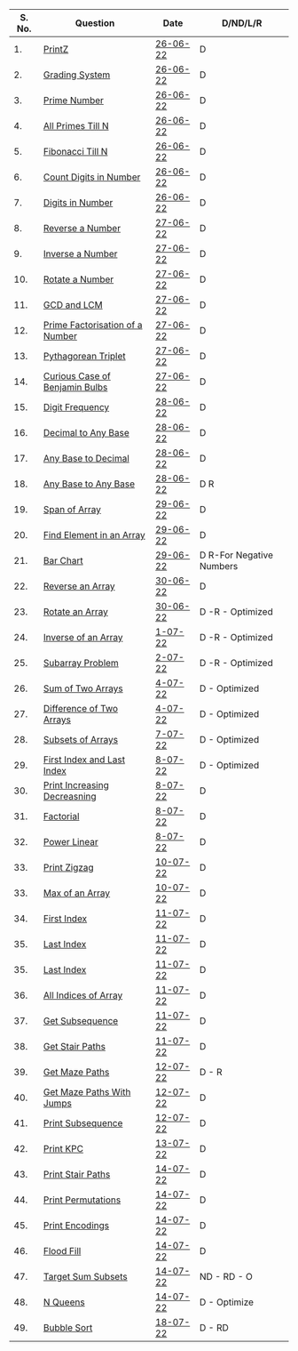 |S. No. | Question      | Date | D/ND/L/R |
| -----------| ----------- | ----------- | ----------- |
|1.| [PrintZ](https://nados.io/question/print-z)      | [26-06-22](https://github.com/satanpr/PepCodingDSA/blob/main/printZ.java)       | D |
|2.| [Grading System](https://nados.io/question/grading-system?zen=true)| [26-06-22](https://github.com/satanpr/PepCodingDSA/blob/main/GradingSystem.java)       | D |
|3.| [Prime Number](https://nados.io/question/is-a-number-prime?zen=true)| [26-06-22](https://github.com/satanpr/PepCodingDSA/blob/main/PrimeNumber.java)       | D |
|4.| [All Primes Till N](https://nados.io/question/print-all-primes-till-n?zen=true)| [26-06-22](https://github.com/satanpr/PepCodingDSA/blob/main/AllPrimesTillN.java)       | D |
|5.| [Fibonacci Till N](https://nados.io/question/print-fibonacci-numbers-till-n?zen=true)| [26-06-22](https://github.com/satanpr/PepCodingDSA/blob/main/FibonacciTillN.java)       | D |
|6.| [Count Digits in Number](https://nados.io/question/count-digits-in-a-number?zen=true)| [26-06-22](https://github.com/satanpr/PepCodingDSA/blob/main/CountDigitsInNumber.java)       | D |
|7.| [Digits in Number](https://nados.io/question/digits-of-a-number?zen=true)| [26-06-22](https://github.com/satanpr/PepCodingDSA/blob/main/DigitsInNumber.java)       | D |
|8.| [Reverse a Number](https://nados.io/question/reverse-a-number?zen=true)| [27-06-22](https://github.com/satanpr/PepCodingDSA/blob/main/ReverseNumber.java)       | D |
|9.| [Inverse a Number](https://nados.io/question/inverse-of-a-number?zen=true)      | [27-06-22](https://github.com/satanpr/PepCodingDSA/blob/main/InverseNumber.java)       | D |
|10.| [Rotate a Number](https://nados.io/question/rotate-a-number?zen=true)      | [27-06-22](https://github.com/satanpr/PepCodingDSA/blob/main/RotateANumber.java)       | D |
|11.| [GCD and LCM](https://nados.io/question/gcd-and-lcm?zen=true)      | [27-06-22](https://github.com/satanpr/PepCodingDSA/blob/main/GCDLCM.java)       | D |
|12.| [Prime Factorisation of a Number](https://nados.io/question/prime-factorisation-of-a-number?zen=true)      | [27-06-22](https://github.com/satanpr/PepCodingDSA/blob/main/PrimeFactorisation.java)       | D |
|13.| [Pythagorean Triplet](https://nados.io/question/pythagorean-triplet?zen=true)      | [27-06-22](https://github.com/satanpr/PepCodingDSA/blob/main/PythagoreanTriplet.java)       | D |
|14.| [Curious Case of Benjamin Bulbs](https://nados.io/question/the-curious-case-of-benjamin-bulbs?zen=true)      | [27-06-22](https://github.com/satanpr/PepCodingDSA/blob/main/BenjaminBulbs.java)       | D |
|15.| [Digit Frequency](https://nados.io/question/digit-frequency?zen=true)      | [28-06-22](https://github.com/satanpr/PepCodingDSA/blob/main/DigitFrequency.java)       | D |
|16.| [Decimal to Any Base](https://nados.io/question/decimal-to-any-base?zen=true)      | [28-06-22](https://github.com/satanpr/PepCodingDSA/blob/main/DecimalToAnyBase.java)       | D |
|17.| [Any Base to Decimal](https://nados.io/question/any-base-to-decimal?zen=true)      | [28-06-22](https://github.com/satanpr/PepCodingDSA/blob/main/AnyBaseToDecimal.java)       | D |
|18.| [Any Base to Any Base](https://nados.io/question/any-base-to-any-base?zen=true)      | [28-06-22](https://github.com/satanpr/PepCodingDSA/blob/main/AnyBaseToAnyBase.java)       | D R|
|19.| [Span of Array](https://nados.io/question/span-of-array?zen=true)      | [29-06-22](https://github.com/satanpr/PepCodingDSA/blob/main/SpanOfArray.java)       | D |
|20.| [Find Element in an Array](https://nados.io/question/find-element-in-an-array?zen=true)      | [29-06-22](https://github.com/satanpr/PepCodingDSA/blob/main/FindElementInAnArray.java)       | D |
|21.| [Bar Chart](https://nados.io/question/bar-chart?zen=true)      | [29-06-22](https://github.com/satanpr/PepCodingDSA/blob/main/BarChart.java)       | D R-For Negative Numbers|
|22.| [Reverse an Array](https://nados.io/question/reverse-an-array?zen=true)      | [30-06-22](https://github.com/satanpr/PepCodingDSA/blob/main/ReverseArray.java)       | D |
|23.| [Rotate an Array](https://nados.io/question/rotate-an-array?zen=true)      | [30-06-22](https://github.com/satanpr/PepCodingDSA/blob/main/RotateAnArray.java)       | D -R - Optimized|
|24.| [Inverse of an Array](https://nados.io/question/inverse-of-an-array?zen=true)      | [1-07-22](https://github.com/satanpr/PepCodingDSA/blob/main/ReverseArray.java)       | D -R - Optimized|
|25.| [Subarray Problem](https://nados.io/question/subarray-problem?zen=true)      | [2-07-22](https://github.com/satanpr/PepCodingDSA/blob/main/SubArrayProblem.java)       | D -R - Optimized|
|26.| [Sum of Two Arrays](https://nados.io/question/sum-of-two-arrays?zen=true)      | [4-07-22](https://github.com/satanpr/PepCodingDSA/blob/main/SumOfTwoArrays.java)       | D  - Optimized|
|27.| [Difference of Two Arrays](https://nados.io/question/difference-of-two-arrays?zen=true)      | [4-07-22](https://github.com/satanpr/PepCodingDSA/blob/main/DifferenceOfTwoArrays.java)       | D  - Optimized|
|28.| [Subsets of Arrays](https://nados.io/question/subsets-of-array?zen=true)      | [7-07-22](https://github.com/satanpr/PepCodingDSA/blob/main/SubsetsOfArray.java)       | D  - Optimized|
|29.| [First Index and Last Index](https://nados.io/question/first-index-and-last-index?zen=true)      | [8-07-22](https://github.com/satanpr/PepCodingDSA/blob/main/FirstIndexAndLastIndex.java)       | D  - Optimized|
|30.| [Print Increasing Decreasning](https://nados.io/question/print-increasing-decreasing?zen=true)      | [8-07-22](https://github.com/satanpr/PepCodingDSA/blob/main/PrintIncreasingDecreasing.java)       | D |
|31.| [Factorial](https://nados.io/question/factorial?zen=true)      | [8-07-22](https://github.com/satanpr/PepCodingDSA/blob/main/Factorial.java)       | D |
|32.| [Power Linear](https://nados.io/question/power-linear?zen=true)      | [8-07-22](https://github.com/satanpr/PepCodingDSA/blob/main/PowerLinear.java)       | D |
|33.| [Print Zigzag](https://nados.io/question/print-zigzag?zen=true)      | [10-07-22](https://github.com/satanpr/PepCodingDSA/blob/main/PrintZigZaG.java)       | D |
|33.| [Max of an Array](https://nados.io/question/max-of-an-array?zen=true)      | [10-07-22](https://github.com/satanpr/PepCodingDSA/blob/main/MaxOfAnArray.java)       | D |
|34.| [First Index](https://nados.io/question/first-index?zen=true)      | [11-07-22](https://github.com/satanpr/PepCodingDSA/blob/main/FirstIndex.java)       | D |
|35.| [Last Index](https://nados.io/question/last-index?zen=true)      | [11-07-22](https://github.com/satanpr/PepCodingDSA/blob/main/LastIndex.java)       | D |
|35.| [Last Index](https://nados.io/question/last-index?zen=true)      | [11-07-22](https://github.com/satanpr/PepCodingDSA/blob/main/LastIndex.java)       | D |
|36.| [All Indices of Array](https://nados.io/question/all-indices-of-array?zen=true)      | [11-07-22](https://github.com/satanpr/PepCodingDSA/blob/main/AllIndicesofArray.java)       | D |
|37.| [Get Subsequence](https://nados.io/question/get-subsequence?zen=true)      | [11-07-22](https://github.com/satanpr/PepCodingDSA/blob/main/GetSubsequence.java)       | D |
|38.| [Get Stair Paths](https://nados.io/question/get-stair-paths?zen=true)      | [11-07-22](https://github.com/satanpr/PepCodingDSA/blob/main/GetStairPath.java)       | D |
|39.| [Get Maze Paths](https://nados.io/question/get-maze-paths?zen=true)      | [12-07-22](https://github.com/satanpr/PepCodingDSA/blob/main/GetMazePaths.java)       | D - R |
|40.| [Get Maze Paths With Jumps](https://nados.io/question/get-maze-path-with-jumps?zen=true)      | [12-07-22](https://github.com/satanpr/PepCodingDSA/blob/main/GetMazePathsWithJumps.java)       | D |
|41.| [Print Subsequence](https://nados.io/question/print-subsequence?zen=true)      | [12-07-22](https://github.com/satanpr/PepCodingDSA/blob/main/PrintSubsequence.java)       | D |
|42.| [Print KPC](https://nados.io/question/print-kpc?zen=true)      | [13-07-22](https://github.com/satanpr/PepCodingDSA/blob/main/printKPC.java)       | D |
|43.| [Print Stair Paths](https://nados.io/question/print-stair-paths?zen=true)      | [14-07-22](https://github.com/satanpr/PepCodingDSA/blob/main/PrintStairPaths.java)       | D |
|44.| [Print Permutations](https://nados.io/question/print-permutations?zen=true)      | [14-07-22](https://github.com/satanpr/PepCodingDSA/blob/main/PrintPermutation.java)       | D |
|45.| [Print Encodings](https://nados.io/question/print-encodings?zen=true)      | [14-07-22](https://github.com/satanpr/PepCodingDSA/blob/main/PrintEncodings.java)       | D |
|46.| [Flood Fill](https://nados.io/question/flood-fill?zen=true)      | [14-07-22](https://github.com/satanpr/PepCodingDSA/blob/main/FloodFill.java)       | D |
|47.| [Target Sum Subsets](https://nados.io/question/target-sum-subsets?zen=true)      | [14-07-22](https://github.com/satanpr/PepCodingDSA/blob/main/TargetSumSubsets.java)       | ND - RD - O|
|48.| [N Queens](https://nados.io/question/target-sum-subsets?zen=true)      | [14-07-22](https://github.com/satanpr/PepCodingDSA/blob/main/NQueens.java)       | D - Optimize|
|49.| [Bubble Sort](https://nados.io/question/bubble-sort?zen=true)      | [18-07-22](https://github.com/satanpr/PepCodingDSA/blob/main/BubbleSort.java)       | D - RD|
